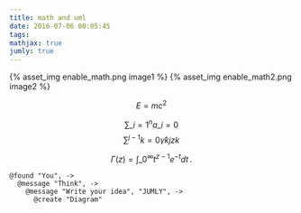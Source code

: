 ```yaml
---
title: math and uml
date: 2016-07-06 00:05:45
tags:
mathjax: true
jumly: true
---
```


{% asset_img enable_math.png image1 %}
{% asset_img enable_math2.png image2 %}

$$E=mc^2$$

$$\sum\_{i=1}^n a\_i=0$$
$$\sum ^ {j-1}{k=0}{\widehat{\gamma} {kj} z k } $$


$$
\Gamma(z) = \int\_0^\infty t^{z-1}e^{-t}dt\,.
$$

```sequence
@found "You", ->
  @message "Think", ->
    @message "Write your idea", "JUMLY", ->
      @create "Diagram"
```

